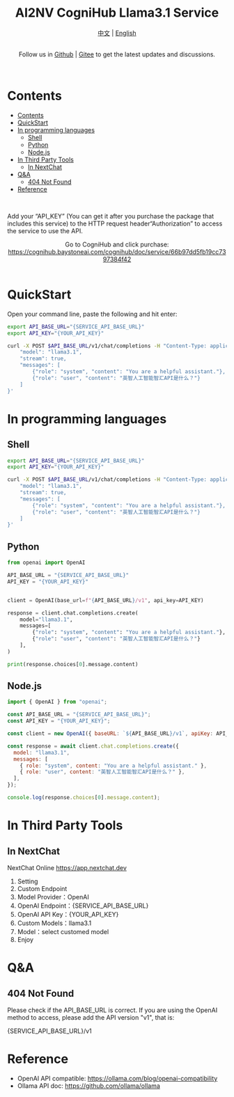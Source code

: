 <div align="center">
	<h1>AI2NV CogniHub Llama3.1 Service</h1>
</div>

<div align="center">
    <a href="readme.zh.md">中文</a>
    <span>|</span>
    <a href="readme.md">English</a>
</div>

<br>

<div align="center">
    <p>Follow us in <a href="https://github.com/jobsimi/awesome-cognihub-llm-free-apis">Github</a> <span>| </span> <a href="https://gitee.com/jobsimi/awesome-cognihub-llm-free-apis">Gitee</a> to get the latest updates and discussions.</p>
</div>

<br>

# Contents

- [Contents](#contents)
- [QuickStart](#quickstart)
- [In programming languages](#in-programming-languages)
  - [Shell](#shell)
  - [Python](#python)
  - [Node.js](#nodejs)
- [In Third Party Tools](#in-third-party-tools)
  - [In NextChat](#in-nextchat)
- [Q\&A](#qa)
  - [404 Not Found](#404-not-found)
- [Reference](#reference)

<br>

Add your “API_KEY” (You can get it after you purchase the package that includes this service) to the HTTP request header“Authorization” to access the service to use the API.

<div align="center">
    Go to CogniHub and click purchase: <a href="https://cognihub.baystoneai.com/cognihub/doc/service/66b97dd5fb19cc7397384f42">https://cognihub.baystoneai.com/cognihub/doc/service/66b97dd5fb19cc7397384f42</a>
</div>

<br>

# QuickStart

Open your command line, paste the following and hit enter:

```sh
export API_BASE_URL="{SERVICE_API_BASE_URL}"
export API_KEY="{YOUR_API_KEY}"

curl -X POST $API_BASE_URL/v1/chat/completions -H "Content-Type: application/json" -H "Authorization: Bearer $API_KEY" -d '{
    "model": "llama3.1",
    "stream": true,
    "messages": [
        {"role": "system", "content": "You are a helpful assistant."},
        {"role": "user", "content": "英智人工智能智汇API是什么？"}
    ]
}'
```

# In programming languages

## Shell

```sh
export API_BASE_URL="{SERVICE_API_BASE_URL}"
export API_KEY="{YOUR_API_KEY}"

curl -X POST $API_BASE_URL/v1/chat/completions -H "Content-Type: application/json" -H "Authorization: Bearer $API_KEY" -d '{
    "model": "llama3.1",
    "stream": true,
    "messages": [
        {"role": "system", "content": "You are a helpful assistant."},
        {"role": "user", "content": "英智人工智能智汇API是什么？"}
    ]
}'
```

## Python

```python
from openai import OpenAI

API_BASE_URL = "{SERVICE_API_BASE_URL}"
API_KEY = "{YOUR_API_KEY}"


client = OpenAI(base_url=f"{API_BASE_URL}/v1", api_key=API_KEY)

response = client.chat.completions.create(
    model="llama3.1",
    messages=[
        {"role": "system", "content": "You are a helpful assistant."},
        {"role": "user", "content": "英智人工智能智汇API是什么？"}
    ],
)

print(response.choices[0].message.content)
```

## Node.js

```js
import { OpenAI } from "openai";

const API_BASE_URL = "{SERVICE_API_BASE_URL}";
const API_KEY = "{YOUR_API_KEY}";

const client = new OpenAI({ baseURL: `${API_BASE_URL}/v1`, apiKey: API_KEY });

const response = await client.chat.completions.create({
  model: "llama3.1",
  messages: [
    { role: "system", content: "You are a helpful assistant." },
    { role: "user", content: "英智人工智能智汇API是什么？" },
  ],
});

console.log(response.choices[0].message.content);
```

# In Third Party Tools

## In NextChat

NextChat Online
https://app.nextchat.dev

1. Setting
2. Custom Endpoint
3. Model Provider：OpenAI
4. OpenAI Endpoint：{SERVICE_API_BASE_URL}
5. OpenAI API Key：{YOUR_API_KEY}
6. Custom Models：llama3.1
7. Model：select customed model
8. Enjoy

# Q&A

## 404 Not Found

Please check if the API_BASE_URL is correct. If you are using the OpenAI method to access, please add the API version "v1", that is:

{SERVICE_API_BASE_URL}/v1

# Reference

- OpenAI API compatible: https://ollama.com/blog/openai-compatibility
- Ollama API doc: https://github.com/ollama/ollama
